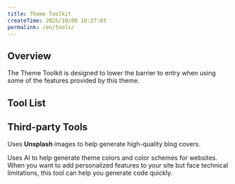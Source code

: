 ```yaml
---
title: Theme Toolkit
createTime: 2025/10/09 16:27:03
permalink: /en/tools/
---
```


## Overview

The Theme Toolkit is designed to lower the barrier to entry when using some of the features provided by this theme.

## Tool List

<LinkCard title="Theme Colors Configuration Tool" href="./custom-theme.md" icon="unjs:theme-colors" />

<LinkCard title="Homepage Hero Tint Plate Configuration" href="./home-hero-tint-plate.md" icon="icon-park-outline:hand-painted-plate" />

<LinkCard title="caniuse Feature Search" href="./caniuse.md" icon="fa-brands:css3" />

## Third-party Tools

<LinkCard title="Blog Cover Generator" href="https://coverview.lruihao.cn/editor">

Uses **Unsplash** images to help generate high-quality blog covers.

</LinkCard>

<LinkCard title="aicolors.co - AI Color Scheme Generator" href="https://aicolors.co/">
Uses AI to help generate theme colors and color schemes for websites.
</LinkCard>

<LinkCard title="bolt.new - AI Code Generator" href="https://bolt.new/">
When you want to add personalized features to your site but face technical limitations, this tool can help you generate code quickly.
</LinkCard>
